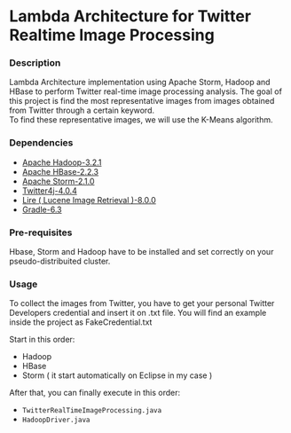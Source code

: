# Lambda Architecture for Twitter Realtime Image Processing

### Description 
Lambda Architecture implementation using Apache Storm, Hadoop and HBase to perform Twitter real-time image processing analysis.
The goal of this project is find the most representative images from images obtained from Twitter through a certain keyword.\
To find these representative images, we will use the K-Means algorithm.


### Dependencies
  * [Apache Hadoop-3.2.1](https://hadoop.apache.org/)
  * [Apache HBase-2.2.3](https://hbase.apache.org/)
  * [Apache Storm-2.1.0](https://storm.apache.org/)
  * [Twitter4j-4.0.4](http://twitter4j.org/en/)
  * [Lire ( Lucene Image Retrieval )-8.0.0](https://github.com/dermotte/LIRE)
  * [Gradle-6.3](https://gradle.org/)

### Pre-requisites
Hbase, Storm and Hadoop have to be installed and set correctly on your pseudo-distribuited cluster.

### Usage
To collect the images from Twitter, you have to get your personal Twitter Developers credential and insert it on .txt file.
You will find an example inside the project as FakeCredential.txt

Start in this order:
* Hadoop
* HBase
* Storm ( it start automatically on Eclipse in my case ) 

After that, you can finally execute in this order:
* `TwitterRealTimeImageProcessing.java`
* `HadoopDriver.java`
